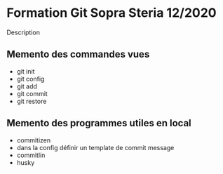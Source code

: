 # Formation Git Sopra Steria 12/2020

Description

## Memento des commandes vues

* git init
* git config
* git add
* git commit
* git restore

## Memento des programmes utiles en local

* commitizen
* dans la config définir un template de commit message
* commitlin
* husky
